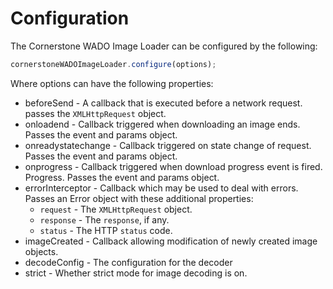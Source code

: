# Configuration

The Cornerstone WADO Image Loader can be configured by the following:

```js
cornerstoneWADOImageLoader.configure(options);
```

Where options can have the following properties:

- beforeSend - A callback that is executed before a network request. passes the
  `XMLHttpRequest` object.
- onloadend - Callback triggered when downloading an image ends. Passes the
  event and params object.
- onreadystatechange - Callback triggered on state change of request. Passes the
  event and params object.
- onprogress - Callback triggered when download progress event is fired.
  Progress. Passes the event and params object.
- errorInterceptor - Callback which may be used to deal with errors. Passes an
  Error object with these additional properties:
  - `request` - The `XMLHttpRequest` object.
  - `response` - The `response`, if any.
  - `status` - The HTTP `status` code.
- imageCreated - Callback allowing modification of newly created image objects.
- decodeConfig - The configuration for the decoder
- strict - Whether strict mode for image decoding is on.
